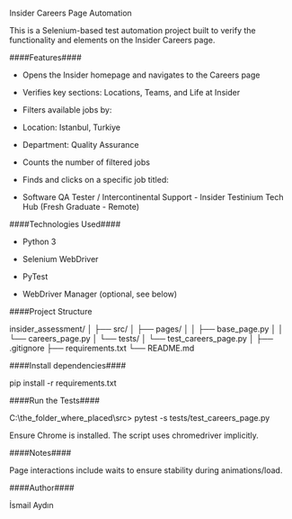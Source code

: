 Insider Careers Page Automation

This is a Selenium-based test automation project built to verify the functionality and elements on the Insider Careers page.

####Features####

- Opens the Insider homepage and navigates to the Careers page

- Verifies key sections: Locations, Teams, and Life at Insider

- Filters available jobs by:

- Location: Istanbul, Turkiye

- Department: Quality Assurance

- Counts the number of filtered jobs

- Finds and clicks on a specific job titled:

- Software QA Tester / Intercontinental Support - Insider Testinium Tech Hub (Fresh Graduate - Remote)

####Technologies Used####

- Python 3

- Selenium WebDriver

- PyTest

- WebDriver Manager (optional, see below)

####Project Structure

insider_assessment/
│
├── src/
│   ├── pages/
│   │   ├── base_page.py
│   │   └── careers_page.py
│   └── tests/
│       └── test_careers_page.py
│
├── .gitignore
├── requirements.txt
└── README.md


####Install dependencies####

pip install -r requirements.txt


####Run the Tests####

C:\the_folder_where_placed\src> pytest -s tests/test_careers_page.py

Ensure Chrome is installed. The script uses chromedriver implicitly.

####Notes####

Page interactions include waits to ensure stability during animations/load.

####Author####

İsmail Aydın

